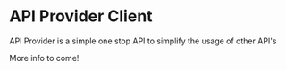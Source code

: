 # API Provider Client

API Provider is a simple one stop API to simplify the usage of other API's

More info to come!
